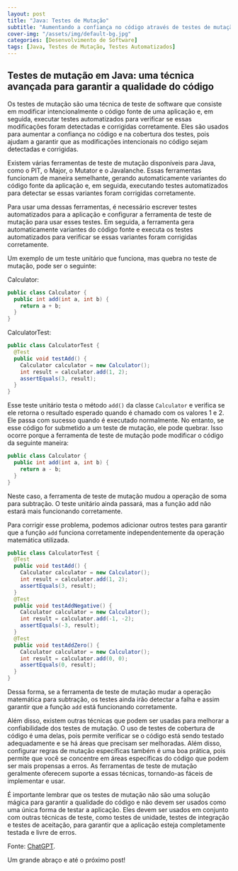 ```yaml
---
layout: post
title: "Java: Testes de Mutação"
subtitle: "Aumentando a confiança no código através de testes de mutação em Java"
cover-img: "/assets/img/default-bg.jpg"
categories: [Desenvolvimento de Software]
tags: [Java, Testes de Mutação, Testes Automatizados]
---
```


## Testes de mutação em Java: uma técnica avançada para garantir a qualidade do código

Os testes de mutação são uma técnica de teste de software que consiste em modificar intencionalmente o código fonte de uma aplicação e, em seguida, executar testes automatizados para verificar se essas modificações foram detectadas e corrigidas corretamente. Eles são usados para aumentar a confiança no código e na cobertura dos testes, pois ajudam a garantir que as modificações intencionais no código sejam detectadas e corrigidas.

Existem várias ferramentas de teste de mutação disponíveis para Java, como o PIT, o Major, o Mutator e o Javalanche. Essas ferramentas funcionam de maneira semelhante, gerando automaticamente variantes do código fonte da aplicação e, em seguida, executando testes automatizados para detectar se essas variantes foram corrigidas corretamente.

Para usar uma dessas ferramentas, é necessário escrever testes automatizados para a aplicação e configurar a ferramenta de teste de mutação para usar esses testes. Em seguida, a ferramenta gera automaticamente variantes do código fonte e executa os testes automatizados para verificar se essas variantes foram corrigidas corretamente.

Um exemplo de um teste unitário que funciona, mas quebra no teste de mutação, pode ser o seguinte:

Calculator:

```java
public class Calculator {
  public int add(int a, int b) {
    return a + b;
  }
}
```

CalculatorTest:

```java
public class CalculatorTest {
  @Test
  public void testAdd() {
    Calculator calculator = new Calculator();
    int result = calculator.add(1, 2);
    assertEquals(3, result);
  }
}
```

Esse teste unitário testa o método `add()` da classe `Calculator` e verifica se ele retorna o resultado esperado quando é chamado com os valores 1 e 2. Ele passa com sucesso quando é executado normalmente. No entanto, se esse código for submetido a um teste de mutação, ele pode quebrar. Isso ocorre porque a ferramenta de teste de mutação pode modificar o código da seguinte maneira:

```java
public class Calculator {
  public int add(int a, int b) {
    return a - b;
  }
}
```

Neste caso, a ferramenta de teste de mutação mudou a operação de soma para subtração. O teste unitário ainda passará, mas a função add não estará mais funcionando corretamente.

Para corrigir esse problema, podemos adicionar outros testes para garantir que a função `add` funciona corretamente independentemente da operação matemática utilizada.

```java
public class CalculatorTest {
  @Test
  public void testAdd() {
    Calculator calculator = new Calculator();
    int result = calculator.add(1, 2);
    assertEquals(3, result);
  }
  @Test
  public void testAddNegative() {
    Calculator calculator = new Calculator();
    int result = calculator.add(-1, -2);
    assertEquals(-3, result);
  }
  @Test
  public void testAddZero() {
    Calculator calculator = new Calculator();
    int result = calculator.add(0, 0);
    assertEquals(0, result);
  }
}
```

Dessa forma, se a ferramenta de teste de mutação mudar a operação matemática para subtração, os testes ainda irão detectar a falha e assim garantir que a função `add` está funcionando corretamente.

Além disso, existem outras técnicas que podem ser usadas para melhorar a confiabilidade dos testes de mutação. O uso de testes de cobertura de código é uma delas, pois permite verificar se o código está sendo testado adequadamente e se há áreas que precisam ser melhoradas. Além disso, configurar regras de mutação específicas também é uma boa prática, pois permite que você se concentre em áreas específicas do código que podem ser mais propensas a erros. As ferramentas de teste de mutação geralmente oferecem suporte a essas técnicas, tornando-as fáceis de implementar e usar.

É importante lembrar que os testes de mutação não são uma solução mágica para garantir a qualidade do código e não devem ser usados como uma única forma de testar a aplicação. Eles devem ser usados em conjunto com outras técnicas de teste, como testes de unidade, testes de integração e testes de aceitação, para garantir que a aplicação esteja completamente testada e livre de erros.

Fonte:
<a href="https://openai.com/blog/chatgpt/" target="\_blank">ChatGPT</a>.

Um grande abraço e até o próximo post!
